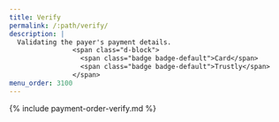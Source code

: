 ```yaml
---
title: Verify
permalink: /:path/verify/
description: |
  Validating the payer's payment details.
                <span class="d-block">
                  <span class="badge badge-default">Card</span>
                  <span class="badge badge-default">Trustly</span>
                </span>
menu_order: 3100
---
```


{% include payment-order-verify.md %}

